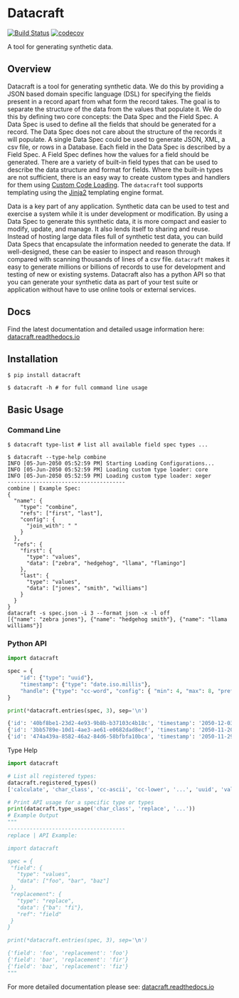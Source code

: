 Datacraft
=========


[![Build Status](https://circleci.com/gh/bbux-dev/datacraft/tree/develop.svg?style=shield)](https://circleci.com/gh/bbux-dev/datacraft/tree/main)
[![codecov](https://codecov.io/gh/bbux-dev/datacraft/branch/develop/graph/badge.svg?token=QFA9QZTQ05)](https://codecov.io/gh/bbux-dev/datacraft)

A tool for generating synthetic data.

Overview
--------

Datacraft is a tool for generating synthetic data. We do this by providing a JSON based domain specific language 
(DSL) for specifying the fields present in a record apart from what form the record takes. The goal is to separate 
the structure of the data from the values that populate it. We do this by defining two core concepts: the Data Spec 
and the Field Spec. A Data Spec is used to define all the fields that should be generated for a record. The Data 
Spec does not care about the structure of the records it will populate. A single Data Spec could be used to generate
JSON, XML, a csv file, or rows in a Database. Each field in the Data Spec is described by a Field Spec. A Field Spec 
defines how the values for a field should be generated. There are a variety of built-in field types that can be used 
to describe the data structure and format for fields. Where the built-in types are not sufficient, there is an easy 
way to create custom types and handlers for them using
[Custom Code Loading](https://datacraft.readthedocs.io/en/develop/usage.html#custom-code). The `datacraft` tool 
supports templating using the [Jinja2](https://pypi.org/project/Jinja2/) templating engine format.

Data is a key part of any application. Synthetic data can be used to test and exercise a system while it is under 
development or modification. By using a Data Spec to generate this synthetic data, it is more compact and easier to 
modify, update, and manage. It also lends itself to sharing and reuse. Instead of hosting large data files full of 
synthetic test data, you can build Data Specs that encapsulate the information needed to generate the data. If 
well-designed, these can be easier to inspect and reason through compared with scanning thousands of lines of a csv 
file. `datacraft` makes it easy to generate millions or billions of records to use for development and testing of 
new or existing systems. Datacraft also has a python API so that you can generate your synthetic data as part of your
test suite or application without have to use online tools or external services.

Docs
----

Find the latest documentation and detailed usage information here:
[datacraft.readthedocs.io](https://datacraft.readthedocs.io/en/latest/index.html)

Installation
------------

```shell
$ pip install datacraft

$ datacraft -h # for full command line usage
```

Basic Usage
-----------

### Command Line

```shell
$ datacraft type-list # list all available field spec types ...
```

```shell
$ datacraft --type-help combine
INFO [05-Jun-2050 05:52:59 PM] Starting Loading Configurations...
INFO [05-Jun-2050 05:52:59 PM] Loading custom type loader: core
INFO [05-Jun-2050 05:52:59 PM] Loading custom type loader: xeger
-------------------------------------
combine | Example Spec:
{
  "name": {
    "type": "combine",
    "refs": ["first", "last"],
    "config": {
      "join_with": " "
    }
  },
  "refs": {
    "first": {
      "type": "values",
      "data": ["zebra", "hedgehog", "llama", "flamingo"]
    },
    "last": {
      "type": "values",
      "data": ["jones", "smith", "williams"]
    }
  }
}
datacraft -s spec.json -i 3 --format json -x -l off
[{"name": "zebra jones"}, {"name": "hedgehog smith"}, {"name": "llama williams"}]
```

### Python API

```python
import datacraft

spec = {
    "id": {"type": "uuid"},
    "timestamp": {"type": "date.iso.millis"},
    "handle": {"type": "cc-word", "config": { "min": 4, "max": 8, "prefix": "@" } }
}

print(*datacraft.entries(spec, 3), sep='\n')
```

```python
{'id': '40bf8be1-23d2-4e93-9b8b-b37103c4b18c', 'timestamp': '2050-12-03T20:40:03.709', 'handle': '@WPNn'}
{'id': '3bb5789e-10d1-4ae3-ae61-e0682dad8ecf', 'timestamp': '2050-11-20T02:57:48.131', 'handle': '@kl1KUdtT'}
{'id': '474a439a-8582-46a2-84d6-58bfbfa10bca', 'timestamp': '2050-11-29T18:08:44.971', 'handle': '@XDvquPI'}
```

Type Help

```python
import datacraft

# List all registered types:
datacraft.registered_types()
['calculate', 'char_class', 'cc-ascii', 'cc-lower', '...', 'uuid', 'values', 'replace', 'regex_replace']

# Print API usage for a specific type or types
print(datacraft.type_usage('char_class', 'replace', '...'))
# Example Output
"""
-------------------------------------
replace | API Example:

import datacraft

spec = {
 "field": {
   "type": "values",
   "data": ["foo", "bar", "baz"]
 },
 "replacement": {
   "type": "replace",
   "data": {"ba": "fi"},
   "ref": "field"
 }
}

print(*datacraft.entries(spec, 3), sep='\n')

{'field': 'foo', 'replacement': 'foo'}
{'field': 'bar', 'replacement': 'fir'}
{'field': 'baz', 'replacement': 'fiz'}
"""
```

For more detailed documentation please see: 
[datacraft.readthedocs.io](https://datacraft.readthedocs.io/en/latest/index.html)

